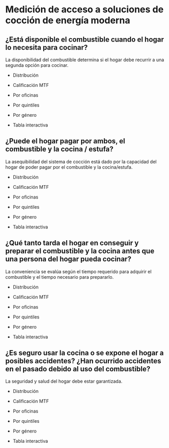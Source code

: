 # Medición de acceso a soluciones de cocción de energía moderna




## ¿Está disponible el combustible cuando el hogar lo necesita para cocinar?

La disponibilidad del combustible determina si el hogar debe recurrir a una segunda opción para cocinar.

* Distribución

* Calificación MTF

* Por oficinas

* Por quintiles

* Por género

* Tabla interactiva

## ¿Puede el hogar pagar por ambos, el combustible y la cocina / estufa?

La asequibilidad del sistema de cocción está dado por la capacidad del hogar de poder pagar por el combustible y la cocina/estufa.

* Distribución

* Calificación MTF

* Por oficinas

* Por quintiles

* Por género

* Tabla interactiva

## ¿Qué tanto tarda el hogar en conseguir y preparar el combustible y la cocina antes que una persona del hogar pueda cocinar?

La conveniencia se evalúa según el tiempo requerido para adquirir el combustible y el tiempo necesario para prepararlo. 

* Distribución

* Calificación MTF

* Por oficinas

* Por quintiles

* Por género

* Tabla interactiva



## ¿Es seguro usar la cocina o se expone el hogar a posibles accidentes? ¿Han ocurrido accidentes en el pasado debido al uso del combustible?

La seguridad y salud del hogar debe estar garantizada. 

* Distribución

* Calificación MTF

* Por oficinas

* Por quintiles

* Por género

* Tabla interactiva
